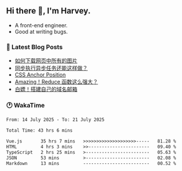## Hi there 👋, I'm Harvey.

- A front-end engineer.
- Good at writing bugs.

### 📖 Latest Blog Posts
<!-- BLOG-POST-LIST:START -->
- [如何下载网页中所有的图片](https://blog.izou.top/posts/download-page-img/)
- [同步执行异步任务还能这样做？](https://blog.izou.top/posts/sync-executed/)
- [CSS Anchor Position](https://blog.izou.top/posts/css-anchor/)
- [Amazing！Reduce 函数这么强大？](https://blog.izou.top/posts/reduce-usage/)
- [白嫖！搭建自己的域名邮箱](https://blog.izou.top/posts/domain-mail/)
<!-- BLOG-POST-LIST:END -->

### 🕐 WakaTime
<!--START_SECTION:waka-->

```txt
From: 14 July 2025 - To: 21 July 2025

Total Time: 43 hrs 6 mins

Vue.js       35 hrs 7 mins   >>>>>>>>>>>>>>>>>>>>-----   81.28 %
HTML         4 hrs 3 mins    >>-----------------------   09.40 %
TypeScript   2 hrs 25 mins   >------------------------   05.63 %
JSON         53 mins         >------------------------   02.08 %
Markdown     13 mins         -------------------------   00.52 %
```

<!--END_SECTION:waka-->
